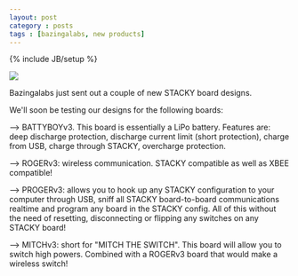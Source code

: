 ```yaml
---
layout: post
category : posts
tags : [bazingalabs, new products]
---
```

{% include JB/setup %}


<img src="http://bazingalabs.com//assets/themes/twitter/images/stacky.png">


Bazingalabs just sent out a couple of new STACKY board designs. 



We'll soon be testing our designs for the following boards:


--> BATTYBOYv3. This board is essentially a LiPo battery. Features are: deep discharge protection,
discharge current limit (short protection), charge from USB, charge through STACKY, overcharge protection. 


--> ROGERv3: wireless communication. STACKY compatible as well as XBEE compatible! 


--> PROGERv3: allows you to hook up any STACKY configuration to your computer through USB, sniff all
STACKY board-to-board communications realtime and program any board in the STACKY config. All of this
without the need of resetting, disconnecting or flipping any switches on any STACKY board!


--> MITCHv3: short for "MITCH THE SWITCH". This board will allow you to switch high powers.
Combined with a ROGERv3 board that would make a wireless switch! 


